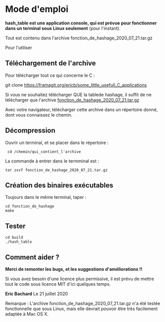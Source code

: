 # Mode d'emploi

**hash_table est une application console, qui est prévue pour fonctionner dans un terminal sous Linux seulement** (pour l'instant).


Tout est contenu dans l'archive fonction_de_hashage_2020_07_21.tar.gz

Pour l'utiliser


## Téléchargement de l'archive

Pour télécharger tout ce qui concerne le C : 

git clone https://framagit.org/ericb/some_little_usefull_C_applications

Si vous ne souhaitez télécharger QUE la tablede hashage, il suffit de ne télécharger que l'archive [fonction_de_hashage_2020_07_21.tar.gz](https://framagit.org/ericb/some_little_usefull_C_applications/-/blob/master/fonction_de_hashage/fonction_de_hashage_2020_07_21.tar.gz)

Avec votre navigateur, télécharger cette archive dans un répertoire donné, dont vous connaissez le chemin.


## Décompression

Ouvrir un terminal, et se placer dans le répertoire :

````
 cd /chemin/qui_contient_l'archive
````

La commande à entrer dans le termminal est :
````
tar zxvf fonction_de_hashage_2020_07_21.tar.gz
````

## Création des binaires exécutables 

Toujours dans le même terminal, taper :

````
cd fonction_de_hashage
make
````


## Tester

````
cd build
./hash_table
````

## Comment aider ?

**Merci de remonter les bugs, et les suggestions d'améliorations !!**

Si vous avez besoin d'une licence plus permissive, il est prévu de mettre tout le code sous licence MIT d'ici quelques temps.


**Eric Bachard**
Le 21 juillet 2020


Remarque :
L'archive fonction_de_hashage_2020_07_21.tar.gz n'a été testée fonctionnelle que sous Linux, mais elle devrait pouvoir être très facilement adaptée à Mac OS X.
